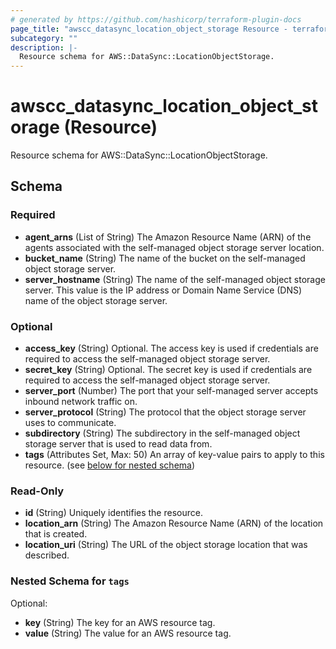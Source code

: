 ```yaml
---
# generated by https://github.com/hashicorp/terraform-plugin-docs
page_title: "awscc_datasync_location_object_storage Resource - terraform-provider-awscc"
subcategory: ""
description: |-
  Resource schema for AWS::DataSync::LocationObjectStorage.
---
```


# awscc_datasync_location_object_storage (Resource)

Resource schema for AWS::DataSync::LocationObjectStorage.



<!-- schema generated by tfplugindocs -->
## Schema

### Required

- **agent_arns** (List of String) The Amazon Resource Name (ARN) of the agents associated with the self-managed object storage server location.
- **bucket_name** (String) The name of the bucket on the self-managed object storage server.
- **server_hostname** (String) The name of the self-managed object storage server. This value is the IP address or Domain Name Service (DNS) name of the object storage server.

### Optional

- **access_key** (String) Optional. The access key is used if credentials are required to access the self-managed object storage server.
- **secret_key** (String) Optional. The secret key is used if credentials are required to access the self-managed object storage server.
- **server_port** (Number) The port that your self-managed server accepts inbound network traffic on.
- **server_protocol** (String) The protocol that the object storage server uses to communicate.
- **subdirectory** (String) The subdirectory in the self-managed object storage server that is used to read data from.
- **tags** (Attributes Set, Max: 50) An array of key-value pairs to apply to this resource. (see [below for nested schema](#nestedatt--tags))

### Read-Only

- **id** (String) Uniquely identifies the resource.
- **location_arn** (String) The Amazon Resource Name (ARN) of the location that is created.
- **location_uri** (String) The URL of the object storage location that was described.

<a id="nestedatt--tags"></a>
### Nested Schema for `tags`

Optional:

- **key** (String) The key for an AWS resource tag.
- **value** (String) The value for an AWS resource tag.


